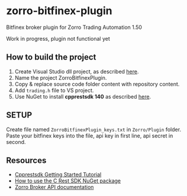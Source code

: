 # zorro-bitfinex-plugin
Bitfinex broker plugin for Zorro Trading Automation 1.50

Work in progress, plugin not functional yet

## How to build the project
1. Create Visual Studio dll project, as described [here](http://zorro-trader.com/manual/en/brokerplugin.htm).
2. Name the project ZorroBitfinexPlugin.
3. Copy & replace source code folder content with repository content.
4. Add `trading.h` file to VS project.
5. Use NuGet to install **cpprestsdk 140** as described [here](https://github.com/Microsoft/cpprestsdk/wiki/How-to-use-the-C---Rest-SDK-NuGet-package).

## SETUP
Create file named `ZorroBitfinexPlugin_keys.txt` in `Zorro/Plugin` folder. Paste your bitfinex keys into the file, api key in first line, api secret in second.

## Resources
- [Cpprestsdk Getting Started Tutorial](https://github.com/Microsoft/cpprestsdk/wiki/Getting-Started-Tutorial)
- [How to use the C Rest SDK NuGet package](https://github.com/Microsoft/cpprestsdk/wiki/How-to-use-the-C---Rest-SDK-NuGet-package)
- [Zorro Broker API documentation](http://zorro-trader.com/manual/en/brokerplugin.htm)
